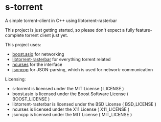 s-torrent
=========

A simple torrent-client in C++ using libtorrent-rasterbar

This project is just getting started, so please don't expect a fully feature-complete
torrent client just yet.

This project uses:
* [boost.asio](http://www.boost.org/doc/libs/1_55_0/doc/html/boost_asio.html) for networking
* [libtorrent-rasterbar](http://www.rasterbar.com/products/libtorrent/) for everything torrent related
* [ncurses](https://www.gnu.org/software/ncurses/) for the interface
* [jsoncpp](https://github.com/open-source-parsers/jsoncpp) for JSON-parsing, which is used for network-communication

Licensing:
* s-torrent is licensed under the MIT License ( LICENSE )
* boost.asio is licensed under the Boost Software License ( BOOST_LICENSE )
* libtorrent-rasterbar is licensed under the BSD License ( BSD_LICENSE )
* ncurses is licensed under the X11 License ( X11_LICENSE )
* jsoncpp is licensed under the MIT License ( MIT_LICENSE )
